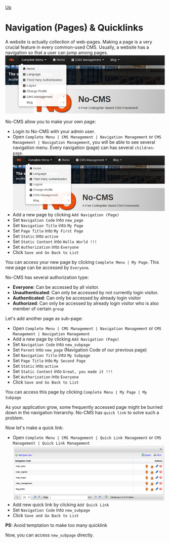 [Up](../tutorial.md)

Navigation (Pages) & Quicklinks
==============================

A website is actually collection of web-pages. Making a page is a very crucial feature in every common-used CMS.
Usually, a website has a navigation so that a user can jump among pages.
![Navigation Example](images/user_navigation_navigation_example.png "Figure 1. Navigation Example")

No-CMS allow you to make your own page:

* Login to No-CMS with your admin user.
* Open `Complete Menu | CMS Management | Navigation Management` or `CMS Management | Navigation Management`, you will be able to see several navigation menu. Every navigation (page) can has several `children-page`.
  ![Navigation Management](images/user_navigation_navigation_example.png "Figure 2. Navigation Management")
* Add a new page by clicking `Add Navigation (Page)`
* Set `Navigation Code` into `new_page`
* Set `Navigation Title` into `My Page`
* Set `Page Title` into `My First Page`
* Set `Static` into `active`
* Set `Static Content` into `Hello World !!!`
* Set `Authorization` into `Everyone`
* Click `Save and Go Back to List`



You can access your new page by clicking `Complete Menu | My Page`.
This new page can be accessed by `Everyone`. 

No-CMS has several authorization type:
* __Everyone__: Can be accessed by all visitor.
* __Unauthenticated__: Can only be accessed by not currently login visitor.
* __Authenticated__: Can only be accessed by already login visitor
* __Authorized__: Can only be accessed by already login visitor who is also member of certain `group`

Let's add another page as sub-page:

* Open `Complete Menu | CMS Management | Navigation Management` or `CMS Management | Navigation Management`
* Add a new page by clicking `Add Navigation (Page)`
* Set `Navigation Code` into `new_subpage`
* Set `Parent` into `new_page` (Navigation Code of our previous page)
* Set `Navigation Title` into `My Subpage`
* Set `Page Title` into `My Second Page`
* Set `Static` into `active`
* Set `Static Content` into `Great, you made it !!!`
* Set `Authorization` into `Everyone`
* Click `Save and Go Back to List`

You can access this page by clicking `Complete Menu | My Page | My Subpage`

As your application grow, some frequently accessed page might be burried down in the navigation hierarchy.
No-CMS has `quick link` to solve such a problem.

Now let's make a quick link:

* Open `Complete Menu | CMS Management | Quick Link Management` or `CMS Management | Quick Link Management`
  ![Quicklink Management](images/user_navigation_quicklink_management.png "Figure 3. Quicklink Management")
* Add new quick link by clicking `Add Quick Link`
* Set `Navigation Code` into `new_subpage`
* Click `Save and Go Back to List`

__PS:__ Avoid temptation to make too many quicklink

Now, you can access `new_subpage` directly.